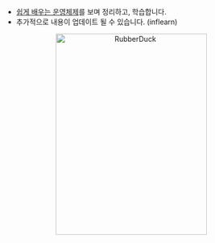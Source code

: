 - [쉽게 배우는 운영체제](https://www.yes24.com/Product/Goods/62054527)를 보며 정리하고, 학습합니다.
- 추가적으로 내용이 업데이트 될 수 있습니다. (inflearn)
<div align = "center">
<img src="https://github.com/yeb0/CS_MEMO/assets/119172260/d48ea494-9996-4712-ad6b-20b5ea603442" width="300px" height="400px" title="px(픽셀) 크기 설정" alt="RubberDuck"></img><br/>
</div>